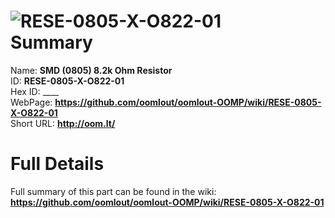 
![RESE-0805-X-O822-01](https://github.com/oomlout/oomlout-OOMP/blob/master/parts/RESE-0805-X-O822-01/RESE-0805-X-O822-01_420.jpg)   
Summary
=================
  
Name: __SMD (0805) 8.2k Ohm Resistor__    
ID: __RESE-0805-X-O822-01__   
Hex ID: ____   
WebPage: __https://github.com/oomlout/oomlout-OOMP/wiki/RESE-0805-X-O822-01__   
Short URL: __http://oom.lt/__   

Full Details
==========================
Full summary of this part can be found in the wiki:   
__https://github.com/oomlout/oomlout-OOMP/wiki/RESE-0805-X-O822-01__    

